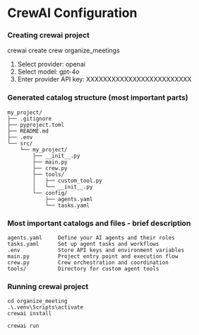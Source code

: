 # CrewAI Configuration

### Creating crewai project
crewai create crew organize_meetings

1. Select provider:            openai
2. Select model:               gpt-4o
3. Enter provider API key:     XXXXXXXXXXXXXXXXXXXXXXXXX


### Generated catalog structure (most important parts)
```
my_project/
├── .gitignore
├── pyproject.toml
├── README.md
├── .env
└── src/
    └── my_project/
        ├── __init__.py
        ├── main.py
        ├── crew.py
        ├── tools/
        │   ├── custom_tool.py
        │   └── __init__.py
        └── config/
            ├── agents.yaml
            └── tasks.yaml

```

### Most important catalogs and files - brief description

```
agents.yaml	    Define your AI agents and their roles
tasks.yaml	    Set up agent tasks and workflows
.env	        Store API keys and environment variables
main.py	        Project entry point and execution flow
crew.py	        Crew orchestration and coordination
tools/	        Directory for custom agent tools
```
### Running crewai project

```
cd organize_meeting
.\.venv\Scripts\activate
crewai install

crewai run
```
